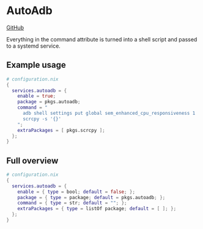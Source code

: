 # AutoAdb
[GitHub](https://github.com/rom1v/autoadb)

Everything in the command attribute is turned into a shell script and passed to a systemd service.

## Example usage
```nix
# configuration.nix
{
  services.autoadb = {
    enable = true;
    package = pkgs.autoadb;
    command = "
      adb shell settings put global sem_enhanced_cpu_responsiveness 1
      scrcpy -s '{}'
    ";
    extraPackages = [ pkgs.scrcpy ];
  };
}
```

## Full overview
```nix
# configuration.nix
{
  services.autoadb = {
    enable = { type = bool; default = false; };
    package = { type = package; default = pkgs.autoadb; };
    command = { type = str; default = ""; };
    extraPackages = { type = listOf package; default = [ ]; };
  };
}
```
